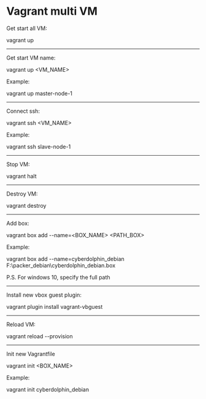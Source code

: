 # Vagrant multi VM

Get start all VM:

vagrant up

---

Get start VM name:

vagrant up <VM_NAME>

Example:

vagrant up master-node-1

---

Connect ssh:

vagrant ssh <VM_NAME>

Example:

vagrant ssh slave-node-1

---

Stop VM:

vagrant halt

---

Destroy VM:

vagrant destroy

---

Add box:

vagrant box add --name=<BOX_NAME> <PATH_BOX>

Example:

vagrant box add --name=cyberdolphin_debian F:\packer_debian\cyberdolphin_debian.box

P.S. For windows 10, specify the full path

---

Install new vbox guest plugin:

vagrant plugin install vagrant-vbguest

---

Reload VM:

vagrant reload --provision

---

Init new Vagrantfile

vagrant init <BOX_NAME> 

Example:

vagrant init cyberdolphin_debian

